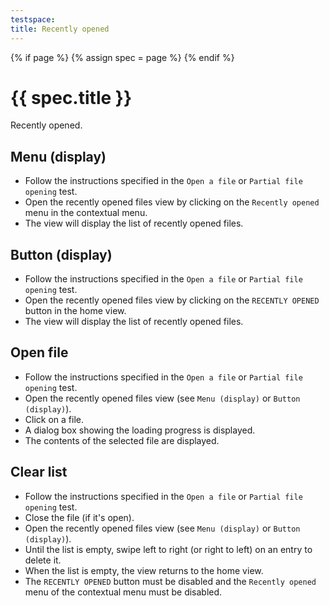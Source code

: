 ```yaml
---
testspace:
title: Recently opened
---
```


{% if page %} {% assign spec = page %} {% endif %}

# {{ spec.title }}
Recently opened.

## Menu (display)
- Follow the instructions specified in the `Open a file` or `Partial file opening` test.
- Open the recently opened files view by clicking on the `Recently opened` menu in the contextual menu.
- The view will display the list of recently opened files.

## Button (display)
- Follow the instructions specified in the `Open a file` or `Partial file opening` test.
- Open the recently opened files view by clicking on the `RECENTLY OPENED` button in the home view.
- The view will display the list of recently opened files.

## Open file
- Follow the instructions specified in the `Open a file` or `Partial file opening` test.
- Open the recently opened files view (see `Menu (display)` or `Button (display)`).
- Click on a file.
- A dialog box showing the loading progress is displayed.
- The contents of the selected file are displayed.

## Clear list
- Follow the instructions specified in the `Open a file` or `Partial file opening` test.
- Close the file (if it's open).
- Open the recently opened files view (see `Menu (display)` or `Button (display)`).
- Until the list is empty, swipe left to right (or right to left) on an entry to delete it.
- When the list is empty, the view returns to the home view.
- The `RECENTLY OPENED` button must be disabled and the `Recently opened` menu of the contextual menu must be disabled.
